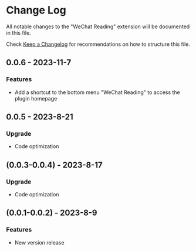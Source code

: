# Change Log

All notable changes to the "WeChat Reading" extension will be documented in this file.

Check [Keep a Changelog](http://keepachangelog.com/) for recommendations on how to structure this file.

## 0.0.6 - 2023-11-7

### Features 
- Add a shortcut to the bottom menu "WeChat Reading" to access the plugin homepage

## 0.0.5 - 2023-8-21
### Upgrade
- Code optimization
## (0.0.3-0.0.4) - 2023-8-17
### Upgrade
- Code optimization

## (0.0.1-0.0.2) - 2023-8-9
### Features
- New version release
